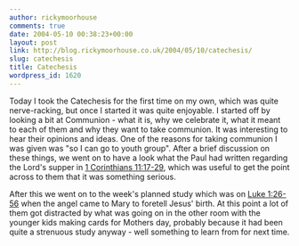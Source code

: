 ```yaml
---
author: rickymoorhouse
comments: true
date: 2004-05-10 00:38:23+00:00
layout: post
link: http://blog.rickymoorhouse.co.uk/2004/05/10/catechesis/
slug: catechesis
title: Catechesis
wordpress_id: 1620
---
```


Today I took the Catechesis for the first time on my own, which was quite nerve-racking, but once I started it was quite enjoyable. I started off by looking a bit at Communion - what it is, why we celebrate it, what it meant to each of them and why they want to take communion. It was interesting to hear their opinions and ideas. One of the reasons for taking communion I was given was "so I can go to youth group". After a brief discussion on these things, we went on to have a look what the Paul had written regarding the Lord's supper in [1 Corinthians 11:17-29](http://bible.gospelcom.net/bible?passage=1+cor+11%3A17-29&version=NIV&language=english), which was useful to get the point across to them that it was something serious. 




After this we went on to the week's planned study which was on [Luke 1:26-56](http://bible.gospelcom.net/bible?passage=Luke+1%3A26-56&version=NIV&language=english) when the angel came to Mary to foretell Jesus' birth. At this point a lot of them got distracted by what was going on in the other room with the younger kids making cards for Mothers day, probably because it had been quite a strenuous study anyway - well something to learn from for next time.
